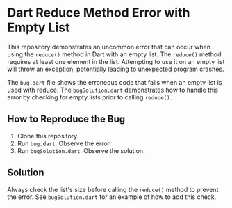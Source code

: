 # Dart Reduce Method Error with Empty List

This repository demonstrates an uncommon error that can occur when using the `reduce()` method in Dart with an empty list. The `reduce()` method requires at least one element in the list.  Attempting to use it on an empty list will throw an exception, potentially leading to unexpected program crashes.

The `bug.dart` file shows the erroneous code that fails when an empty list is used with reduce. The `bugSolution.dart` demonstrates how to handle this error by checking for empty lists prior to calling `reduce()`.

## How to Reproduce the Bug

1. Clone this repository.
2. Run `bug.dart`.  Observe the error.
3. Run `bugSolution.dart`.  Observe the solution.

## Solution

Always check the list's size before calling the `reduce()` method to prevent the error.  See `bugSolution.dart` for an example of how to add this check.